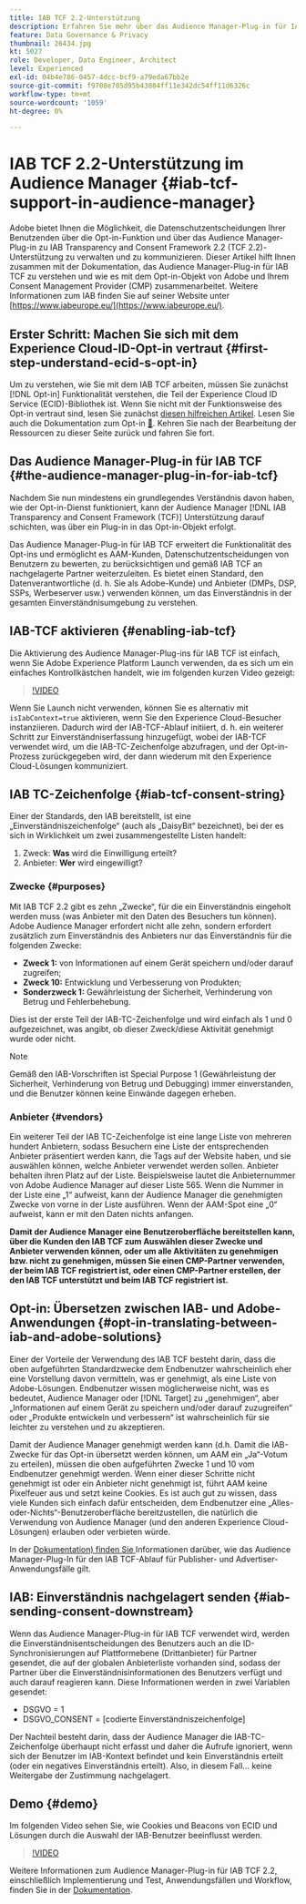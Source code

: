 ```yaml
---
title: IAB TCF 2.2-Unterstützung
description: Erfahren Sie mehr über das Audience Manager-Plug-in für IAB TCF und wie es mit dem Opt-in-Objekt von Adobe und Ihrem Consent Management Provider (CMP) funktioniert.
feature: Data Governance & Privacy
thumbnail: 26434.jpg
kt: 5027
role: Developer, Data Engineer, Architect
level: Experienced
exl-id: 04b4e786-0457-4dcc-bcf9-a79eda67bb2e
source-git-commit: f9708e705d95b43084ff11e342dc54ff11d6326c
workflow-type: tm+mt
source-wordcount: '1059'
ht-degree: 0%

---
```


# IAB TCF 2.2-Unterstützung im Audience Manager {#iab-tcf-support-in-audience-manager}

Adobe bietet Ihnen die Möglichkeit, die Datenschutzentscheidungen Ihrer Benutzenden über die Opt-in-Funktion und über das Audience Manager-Plug-in zu IAB Transparency and Consent Framework 2.2 (TCF 2.2)-Unterstützung zu verwalten und zu kommunizieren. Dieser Artikel hilft Ihnen zusammen mit der Dokumentation, das Audience Manager-Plug-in für IAB TCF zu verstehen und wie es mit dem Opt-in-Objekt von Adobe und Ihrem Consent Management Provider (CMP) zusammenarbeitet. Weitere Informationen zum IAB finden Sie auf seiner Website unter [https://www.iabeurope.eu/](https://www.iabeurope.eu/).

## Erster Schritt: Machen Sie sich mit dem Experience Cloud-ID-Opt-in vertraut {#first-step-understand-ecid-s-opt-in}

Um zu verstehen, wie Sie mit dem IAB TCF arbeiten, müssen Sie zunächst [!DNL Opt-in] Funktionalität verstehen, die Teil der Experience Cloud ID Service (ECID)-Bibliothek ist. Wenn Sie nicht mit der Funktionsweise des Opt-in vertraut sind, lesen Sie zunächst [diesen hilfreichen Artikel](https://experienceleague.adobe.com/docs/core-services-learn/tutorials/id-service/use-opt-in-to-control-experience-cloud-activities-based-on-user-consent.html?lang=de). Lesen Sie auch die Dokumentation zum Opt-in [&#128279;](https://experienceleague.adobe.com/docs/id-service/using/implementation/opt-in-service/optin-overview.html?lang=de). Kehren Sie nach der Bearbeitung der Ressourcen zu dieser Seite zurück und fahren Sie fort.

## Das Audience Manager-Plug-in für IAB TCF {#the-audience-manager-plug-in-for-iab-tcf}

Nachdem Sie nun mindestens ein grundlegendes Verständnis davon haben, wie der Opt-in-Dienst funktioniert, kann der Audience Manager [!DNL IAB Transparency and Consent Framework (TCF)] Unterstützung darauf schichten, was über ein Plug-in in das Opt-in-Objekt erfolgt.

Das Audience Manager-Plug-in für IAB TCF erweitert die Funktionalität des Opt-ins und ermöglicht es AAM-Kunden, Datenschutzentscheidungen von Benutzern zu bewerten, zu berücksichtigen und gemäß IAB TCF an nachgelagerte Partner weiterzuleiten. Es bietet einen Standard, den Datenverantwortliche (d. h. Sie als Adobe-Kunde) und Anbieter (DMPs, DSP, SSPs, Werbeserver usw.) verwenden können, um das Einverständnis in der gesamten Einverständnisumgebung zu verstehen.

## IAB-TCF aktivieren {#enabling-iab-tcf}

Die Aktivierung des Audience Manager-Plug-ins für IAB TCF ist einfach, wenn Sie Adobe Experience Platform Launch verwenden, da es sich um ein einfaches Kontrollkästchen handelt, wie im folgenden kurzen Video gezeigt:

>[!VIDEO](https://video.tv.adobe.com/v/38259/?quality=12&captions=ger)

Wenn Sie Launch nicht verwenden, können Sie es alternativ mit `isIabContext=true` aktivieren, wenn Sie den Experience Cloud-Besucher instanziieren. Dadurch wird der IAB-TCF-Ablauf initiiert, d. h. ein weiterer Schritt zur Einverständniserfassung hinzugefügt, wobei der IAB-TCF verwendet wird, um die IAB-TC-Zeichenfolge abzufragen, und der Opt-in-Prozess zurückgegeben wird, der dann wiederum mit den Experience Cloud-Lösungen kommuniziert.

## IAB TC-Zeichenfolge {#iab-tcf-consent-string}

Einer der Standards, den IAB bereitstellt, ist eine „Einverständniszeichenfolge“ (auch als „DaisyBit“ bezeichnet), bei der es sich in Wirklichkeit um zwei zusammengestellte Listen handelt:

1. Zweck: **Was** wird die Einwilligung erteilt?
1. Anbieter: **Wer** wird eingewilligt?

### Zwecke {#purposes}

Mit IAB TCF 2.2 gibt es zehn „Zwecke“, für die ein Einverständnis eingeholt werden muss (was Anbieter mit den Daten des Besuchers tun können). Adobe Audience Manager erfordert nicht alle zehn, sondern erfordert zusätzlich zum Einverständnis des Anbieters nur das Einverständnis für die folgenden Zwecke:

* **Zweck 1:** von Informationen auf einem Gerät speichern und/oder darauf zugreifen;
* **Zweck 10:** Entwicklung und Verbesserung von Produkten;
* **Sonderzweck 1:** Gewährleistung der Sicherheit, Verhinderung von Betrug und Fehlerbehebung.

Dies ist der erste Teil der IAB-TC-Zeichenfolge und wird einfach als 1 und 0 aufgezeichnet, was angibt, ob dieser Zweck/diese Aktivität genehmigt wurde oder nicht.

>[!NOTE]
>
>Gemäß den IAB-Vorschriften ist Special Purpose 1 (Gewährleistung der Sicherheit, Verhinderung von Betrug und Debugging) immer einverstanden, und die Benutzer können keine Einwände dagegen erheben.

### Anbieter {#vendors}

Ein weiterer Teil der IAB TC-Zeichenfolge ist eine lange Liste von mehreren hundert Anbietern, sodass Besuchern eine Liste der entsprechenden Anbieter präsentiert werden kann, die Tags auf der Website haben, und sie auswählen können, welche Anbieter verwendet werden sollen. Anbieter behalten ihren Platz auf der Liste. Beispielsweise lautet die Anbieternummer von Adobe Audience Manager auf dieser Liste 565. Wenn die Nummer in der Liste eine „1“ aufweist, kann der Audience Manager die genehmigten Zwecke von vorne in der Liste ausführen. Wenn der AAM-Spot eine „0“ aufweist, kann er mit den Daten nichts anfangen.

**Damit der Audience Manager eine Benutzeroberfläche bereitstellen kann, über die Kunden den IAB TCF zum Auswählen dieser Zwecke und Anbieter verwenden können, oder um alle Aktivitäten zu genehmigen bzw. nicht zu genehmigen, müssen Sie einen CMP-Partner verwenden, der beim IAB TCF registriert ist, oder einen CMP-Partner erstellen, der den IAB TCF unterstützt und beim IAB TCF registriert ist.**

## Opt-in: Übersetzen zwischen IAB- und Adobe-Anwendungen {#opt-in-translating-between-iab-and-adobe-solutions}

Einer der Vorteile der Verwendung des IAB TCF besteht darin, dass die oben aufgeführten Standardzwecke dem Endbenutzer wahrscheinlich eher eine Vorstellung davon vermitteln, was er genehmigt, als eine Liste von Adobe-Lösungen. Endbenutzer wissen möglicherweise nicht, was es bedeutet, Audience Manager oder [!DNL Target] zu „genehmigen“, aber „Informationen auf einem Gerät zu speichern und/oder darauf zuzugreifen“ oder „Produkte entwickeln und verbessern“ ist wahrscheinlich für sie leichter zu verstehen und zu akzeptieren.

Damit der Audience Manager genehmigt werden kann (d.h. Damit die IAB-Zwecke für das Opt-in übersetzt werden können, um AAM ein „Ja“-Votum zu erteilen), müssen die oben aufgeführten Zwecke 1 und 10 vom Endbenutzer genehmigt werden. Wenn einer dieser Schritte nicht genehmigt ist oder ein Anbieter nicht genehmigt ist, führt AAM keine Pixelfeuer aus und setzt keine Cookies. Es ist auch gut zu wissen, dass viele Kunden sich einfach dafür entscheiden, dem Endbenutzer eine „Alles-oder-Nichts“-Benutzeroberfläche bereitzustellen, die natürlich die Verwendung von Audience Manager (und den anderen Experience Cloud-Lösungen) erlauben oder verbieten würde.

In der [Dokumentation) finden Sie ](https://experienceleague.adobe.com/docs/audience-manager/user-guide/overview/data-privacy/consent-management/aam-iab-plugin.html?lang=de) Informationen darüber, wie das Audience Manager-Plug-In für den IAB TCF-Ablauf für Publisher- und Advertiser-Anwendungsfälle gilt.

## IAB: Einverständnis nachgelagert senden {#iab-sending-consent-downstream}

Wenn das Audience Manager-Plug-in für IAB TCF verwendet wird, werden die Einverständnisentscheidungen des Benutzers auch an die ID-Synchronisierungen auf Plattformebene (Drittanbieter) für Partner gesendet, die auf der globalen Anbieterliste vorhanden sind, sodass der Partner über die Einverständnisinformationen des Benutzers verfügt und auch darauf reagieren kann. Diese Informationen werden in zwei Variablen gesendet:

* DSGVO = 1
* DSGVO_CONSENT = [codierte Einverständniszeichenfolge]

Der Nachteil besteht darin, dass der Audience Manager die IAB-TC-Zeichenfolge überhaupt nicht erfasst und daher die Aufrufe ignoriert, wenn sich der Benutzer im IAB-Kontext befindet und kein Einverständnis erteilt (oder ein negatives Einverständnis erteilt). Also, in diesem Fall… keine Weitergabe der Zustimmung nachgelagert.

## Demo {#demo}

Im folgenden Video sehen Sie, wie Cookies und Beacons von ECID und Lösungen durch die Auswahl der IAB-Benutzer beeinflusst werden.

>[!VIDEO](https://video.tv.adobe.com/v/38242/?quality=12&captions=ger)

Weitere Informationen zum Audience Manager-Plug-in für IAB TCF 2.2, einschließlich Implementierung und Test, Anwendungsfällen und Workflow, finden Sie in der [Dokumentation](https://experienceleague.adobe.com/docs/audience-manager/user-guide/overview/data-privacy/consent-management/aam-iab-plugin.html?lang=de).
